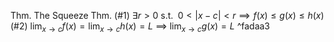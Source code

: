 Thm. The Squeeze Thm.
(#1)  $\exists r>0$ s.t. $\;0<|x-c|<r\implies f(x)\leq g(x)\leq h(x)$
(#2)  $\displaystyle\lim_{x\to c}f(x)=\lim_{x\to c}h(x)=L$
      $\implies$
      $\displaystyle\lim_{x\to c}g(x)=L$ ^fadaa3

